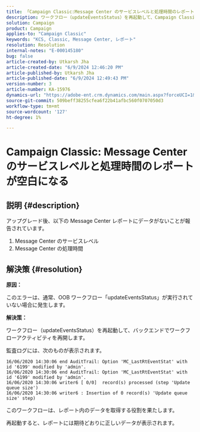 ```yaml
---
title: 「Campaign Classic:Message Center のサービスレベルと処理時間のレポートが空白になる」
description: ワークフロー（updateEventsStatus）を再起動して、Campaign Classicでバックエンドワークフローアクティビティを再開する方法を説明します。
solution: Campaign
product: Campaign
applies-to: "Campaign Classic"
keywords: "KCS, Classic, Message Center, レポート"
resolution: Resolution
internal-notes: "E-000145180"
bug: false
article-created-by: Utkarsh Jha
article-created-date: "6/9/2024 12:46:20 PM"
article-published-by: Utkarsh Jha
article-published-date: "6/9/2024 12:49:43 PM"
version-number: 3
article-number: KA-15976
dynamics-url: "https://adobe-ent.crm.dynamics.com/main.aspx?forceUCI=1&pagetype=entityrecord&etn=knowledgearticle&id=36198b3f-5e26-ef11-840b-6045bd006704"
source-git-commit: 509beff38255cfea6f22b41afbc560f0707050d3
workflow-type: tm+mt
source-wordcount: '127'
ht-degree: 1%

---
```


# Campaign Classic: Message Center のサービスレベルと処理時間のレポートが空白になる

## 説明 {#description}


アップグレード後、以下の Message Center レポートにデータがないことが報告されています。

1. Message Center のサービスレベル
2. Message Center の処理時間


## 解決策 {#resolution}


<b>原因： </b>

このエラーは、通常、OOB ワークフロー「updateEventsStatus」が実行されていない場合に発生します。

<b>解決策：</b>

ワークフロー（updateEventsStatus）を再起動して、バックエンドでワークフローアクティビティを再開します。

監査ログには、次のものが表示されます。


```
16/06/2020 14:30:06 end AuditTrail: Option 'MC_LastRtEventStat' with id '6199' modified by 'admin'.
16/06/2020 14:30:06 end AuditTrail: Option 'MC_LastRtEventStat' with id '6199' modified by 'admin'.
16/06/2020 14:30:06 writer6 [ 0/0]  record(s) processed (step 'Update queue size')
16/06/2020 14:30:06 writer6 : Insertion of 0 record(s) 'Update queue size' step)
```


このワークフローは、レポート内のデータを取得する役割を果たします。

再起動すると、レポートには期待どおりに正しいデータが表示されます。
